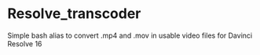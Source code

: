 # Resolve_transcoder
Simple bash alias to convert .mp4 and .mov in usable video files for Davinci Resolve 16
